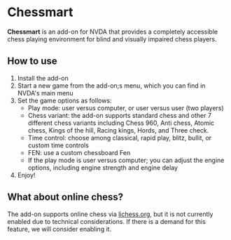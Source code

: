 # Chessmart


**Chessmart** is an add-on for NVDA that provides a completely accessible chess playing environment for blind and visually impaired chess players.

## How to use

1. Install the add-on
2. Start a new game from the add-on;s menu, which you can find in NVDA's main menu
3. Set the game options as follows:
    * Play mode: user versus computer, or user versus user (two players)
    * Chess variant: the add-on supports standard chess and other 7 different chess variants including Chess 960, Anti chess, Atomic chess, Kings of the hill, Racing kings, Hords, and Three check.
    * Time control: choose among classical, rapid play, blitz, bullit, or custom time controls
    * FEN: use a custom chessboard Fen
    * If the play mode is user versus computer; you can adjust the engine options, including engine strength and engine delay
4. Enjoy!

## What about online chess?

The add-on supports online chess via [lichess.org](https://lichess.org), but it is not currently enabled due to technical considerations. If there is a demand for this feature, we will consider enabling it.
